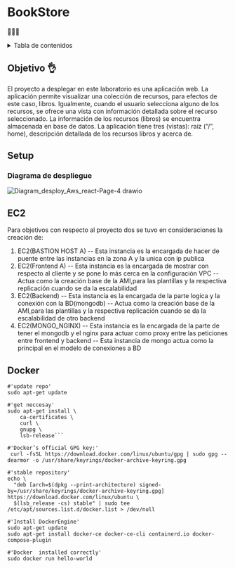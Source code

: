# BookStore

 👾👾👾
 <details>
  <summary>Tabla de contenidos</summary>
  <ol>
    <li><a href="#objetivo">Objetivo</a></li>
    <li><a href="#setup">Flow</a></li>
            <ol>
            <li><a href="#ec2">EC2</a></li>
            <li><a href="#docker">Instalar Docker</a></li>
            <li><a href="#docker-compose">Instalar Docker compose</a></li>
            <li><a href="#nginx">Nginx</a></li>
        </ol>
    <li><a href="#testing">Testing</a></li>
  </ol>
</details>


## Objetivo 👌
El proyecto a desplegar en este laboratorio es una aplicación web. La aplicación permite visualizar una colección de recursos, para efectos de este caso, libros. Igualmente, cuando el usuario selecciona alguno de los recursos, se ofrece una vista con información detallada sobre el recurso seleccionado. La información de los recursos (libros) se encuentra almacenada en base de datos. La aplicación tiene tres (vistas): raíz (“/”, home), descripción detallada de los recursos libros y acerca de.

## Setup
### Diagrama de despliegue
![Diagram_desploy_Aws_react-Page-4 drawio](https://user-images.githubusercontent.com/53051443/168497527-fa9b3084-05fe-4fb9-b84d-9fd52d7021d3.svg)

## EC2
Para objetivos con respecto al proyecto dos se tuvo en consideraciones la creación de:

1) EC2(BASTION HOST A)
-- Esta instancia es la encargada de hacer de puente entre las instancias en la zona A y la unica con ip publica 
2) EC2(Frontend A)
-- Esta instancia es la encargada de mostrar con respecto al cliente y se pone lo más cerca en la configuración VPC
-- Actua como la creación base de la AMI,para las plantillas y la respectiva replicación cuando se da la escalabilidad 
3) EC2(Backend)
-- Esta instancia es la encargada de la parte logica  y la conexión con la BD(mongodb)
-- Actua como la creación base de la AMI,para las plantillas y la respectiva replicación cuando se da la escalabilidad de otro backend 
4) EC2(MONGO_NGINX)
-- Esta instancia es la encargada de la parte de tener el mongodb y el nginx para actuar como proxy entre las peticiones entre frontend y backend 
-- Esta instancia de mongo actua como la principal en el modelo de conexiones a BD

## Docker
```
#'update repo'
sudo apt-get update

#'get neccesay'
sudo apt-get install \
    ca-certificates \
    curl \
    gnupg \
    lsb-release```
    
#'Docker’s official GPG key:'
 curl -fsSL https://download.docker.com/linux/ubuntu/gpg | sudo gpg --dearmor -o /usr/share/keyrings/docker-archive-keyring.gpg
 
#'stable repository'
echo \
  "deb [arch=$(dpkg --print-architecture) signed-by=/usr/share/keyrings/docker-archive-keyring.gpg] https://download.docker.com/linux/ubuntu \
  $(lsb_release -cs) stable" | sudo tee /etc/apt/sources.list.d/docker.list > /dev/null
  
#'Install DockerEngine'
sudo apt-get update
sudo apt-get install docker-ce docker-ce-cli containerd.io docker-compose-plugin

#'Docker  installed correctly'
sudo docker run hello-world

```
